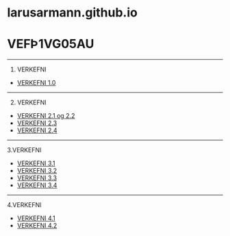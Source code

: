 # larusarmann.github.io
# VEFÞ1VG05AU
-------------------------------------

1. VERKEFNI
 * [VERKEFNI 1.0](verkefni1)
 
-------------------------------------

2. VERKEFNI
  * [VERKEFNI 2.1 og 2.2](Verkefni2/verkefni_22)
  * [VERKEFNI 2.3](Verkefni2/verkefni_23)
  * [VERKEFNI 2.4](Verkefni2/verkefni_24)
  
 ------------------------------------
  
3.VERKEFNI
  * [VERKEFNI 3.1](verkefni3/verk31)
  * [VERKEFNI 3.2](verkefni3/verk32)
  * [VERKEFNI 3.3](verkefni3/verk33)
  * [VERKEFNI 3.4](verkefni3/verk34)
  
--------------------------------------

4.VERKEFNI
  * [VERKEFNI 4.1](verkefni4/verkefni41)
  * [VERKEFNI 4.2](verkefni4/verkefni42)
